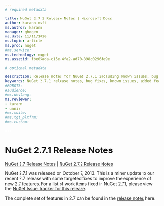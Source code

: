 ```yaml
---
# required metadata

title: NuGet 2.7.1 Release Notes | Microsoft Docs
author: karann-msft
ms.author: karann
manager: ghogen
ms.date: 11/11/2016
ms.topic: article
ms.prod: nuget
#ms.service:
ms.technology: nuget
ms.assetid: fbe05ada-c15e-4fa2-ad70-898c0296de9e

# optional metadata

description: Release notes for NuGet 2.7.1 including known issues, bug fixes, added features, and DCRs.
keywords: NuGet 2.7.1 release notes, bug fixes, known issues, added features, DCRs
#ROBOTS:
#audience:
#ms.devlang:
ms.reviewer:
- karann
- unnir
#ms.suite:
#ms.tgt_pltfrm:
#ms.custom:

---
```

# NuGet 2.7.1 Release Notes

[NuGet 2.7 Release Notes](../release-notes/nuget-2.7.md) | [NuGet 2.7.2 Release Notes](../release-notes/nuget-2.7.2.md)

NuGet 2.7.1 was released on October 7, 2013.  This is a minor update to our recent 2.7 release with some targeted fixes to improve the experience of new 2.7 features. For a list of work items fixed in NuGet 2.7.1, please view the [NuGet Issue Tracker for this release](http://nuget.codeplex.com/workitem/list/advanced?keyword=&status=Closed&type=All&priority=All&release=NuGet%202.7.1&assignedTo=All&component=All&sortField=LastUpdatedDate&sortDirection=Descending&page=0).

The complete set of features in 2.7 can be found in the [release notes](../release-notes/nuget-2.7.md) here.
